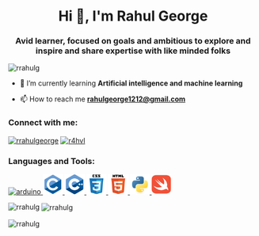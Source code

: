 <h1 align="center">Hi 👋, I'm Rahul George</h1>
<h3 align="center">Avid learner, focused on goals and ambitious to explore and inspire and share expertise with like minded folks</h3>

<p align="left"> <img src="https://komarev.com/ghpvc/?username=rrahulg&label=Profile%20views&color=0e75b6&style=flat" alt="rrahulg" /> </p>

- 🌱 I’m currently learning **Artificial intelligence and machine learning**

- 📫 How to reach me **rahulgeorge1212@gmail.com**

<h3 align="left">Connect with me:</h3>
<p align="left">
<a href="https://twitter.com/rrahulgeorge" target="blank"><img align="center" src="https://raw.githubusercontent.com/rahuldkjain/github-profile-readme-generator/master/src/images/icons/Social/twitter.svg" alt="rrahulgeorge" height="30" width="40" /></a>
<a href="https://instagram.com/r4hvl" target="blank"><img align="center" src="https://raw.githubusercontent.com/rahuldkjain/github-profile-readme-generator/master/src/images/icons/Social/instagram.svg" alt="r4hvl" height="30" width="40" /></a>
</p>

<h3 align="left">Languages and Tools:</h3>
<p align="left"> <a href="https://www.arduino.cc/" target="_blank" rel="noreferrer"> <img src="https://cdn.worldvectorlogo.com/logos/arduino-1.svg" alt="arduino" width="40" height="40"/> </a> <a href="https://www.cprogramming.com/" target="_blank" rel="noreferrer"> <img src="https://raw.githubusercontent.com/devicons/devicon/master/icons/c/c-original.svg" alt="c" width="40" height="40"/> </a> <a href="https://www.w3schools.com/cpp/" target="_blank" rel="noreferrer"> <img src="https://raw.githubusercontent.com/devicons/devicon/master/icons/cplusplus/cplusplus-original.svg" alt="cplusplus" width="40" height="40"/> </a> <a href="https://www.w3schools.com/css/" target="_blank" rel="noreferrer"> <img src="https://raw.githubusercontent.com/devicons/devicon/master/icons/css3/css3-original-wordmark.svg" alt="css3" width="40" height="40"/> </a> <a href="https://www.w3.org/html/" target="_blank" rel="noreferrer"> <img src="https://raw.githubusercontent.com/devicons/devicon/master/icons/html5/html5-original-wordmark.svg" alt="html5" width="40" height="40"/> </a> <a href="https://www.python.org" target="_blank" rel="noreferrer"> <img src="https://raw.githubusercontent.com/devicons/devicon/master/icons/python/python-original.svg" alt="python" width="40" height="40"/> </a> <a href="https://developer.apple.com/swift/" target="_blank" rel="noreferrer"> <img src="https://raw.githubusercontent.com/devicons/devicon/master/icons/swift/swift-original.svg" alt="swift" width="40" height="40"/> </a> </p>

<p><img align="left" src="https://github-readme-stats.vercel.app/api/top-langs?username=rrahulg&show_icons=true&locale=en&layout=compact" alt="rrahulg" /></p>

<p>&nbsp;<img align="center" src="https://github-readme-stats.vercel.app/api?username=rrahulg&show_icons=true&locale=en" alt="rrahulg" /></p>

<p><img align="center" src="https://github-readme-streak-stats.herokuapp.com/?user=rrahulg&" alt="rrahulg" /></p>
